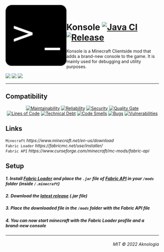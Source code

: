 <!-- HEADER -->
<div>
  <a href="#"><img width="200" height="200" align="left" src="https://raw.githubusercontent.com/Aknologia/Konsole/master/src/main/resources/assets/konsole/icon.png" alt="Konsole"/></a>
  <br>
  <h1>Konsole 
    <a href="https://github.com/Aknologia/Konsole/actions/workflows/build.yml"><img
            src="https://github.com/Aknologia/Konsole/actions/workflows/build.yml/badge.svg" alt="Java CI"/></a>
    <a href="https://github.com/Aknologia/Konsole/releases"><img
            src="https://img.shields.io/github/v/release/Aknologia/Konsole?include_prereleases" alt="Release"/></a>
  </h1>
  <p>Konsole is a Minecraft Clientside mod that adds a brand-new console to the game. It is mainly used for debugging and utility purposes.</p>
  <a href="https://www.minecraft.net/en-us/download"><img
          src="https://img.shields.io/badge/minecraft-1.18.2-yellowgreen"/></a>
  <a href="https://fabricmc.net/use/installer/"><img
          src="https://img.shields.io/badge/fabric%20loader-%5E0.13.3-fffca3"/></a>
  <a href="https://www.curseforge.com/minecraft/mc-mods/fabric-api"><img
          src="https://img.shields.io/badge/fabric%20api-0.48.0%2B1.18.2-ffe3a3"/></a>
</div>
<hr/>
<!-- CONTENT -->

<h2>Compatibility</h2>
<p align="center">
      <a href="https://sonarcloud.io/summary/new_code?id=Aknologia_Konsole"><img
            src="https://sonarcloud.io/api/project_badges/measure?project=Aknologia_Konsole&metric=sqale_rating" alt="Maintainability"/></a>
      <a href="https://sonarcloud.io/summary/new_code?id=Aknologia_Konsole"><img
            src="https://sonarcloud.io/api/project_badges/measure?project=Aknologia_Konsole&metric=reliability_rating" alt="Reliability"/></a>
      <a href="https://sonarcloud.io/summary/new_code?id=Aknologia_Konsole"><img
            src="https://sonarcloud.io/api/project_badges/measure?project=Aknologia_Konsole&metric=security_rating" alt="Security"/></a>
      <a href="https://sonarcloud.io/summary/new_code?id=Aknologia_Konsole"><img
            src="https://sonarcloud.io/api/project_badges/measure?project=Aknologia_Konsole&metric=alert_status" alt="Quality Gate"/></a>
      <br>
      <a href="https://sonarcloud.io/summary/new_code?id=Aknologia_Konsole"><img
            src="https://sonarcloud.io/api/project_badges/measure?project=Aknologia_Konsole&metric=ncloc" alt="Lines of Code"/></a>
      <a href="https://sonarcloud.io/summary/new_code?id=Aknologia_Konsole"><img
            src="https://sonarcloud.io/api/project_badges/measure?project=Aknologia_Konsole&metric=sqale_index" alt="Technical Debt"/></a>
      <a href="https://sonarcloud.io/summary/new_code?id=Aknologia_Konsole"><img
            src="https://sonarcloud.io/api/project_badges/measure?project=Aknologia_Konsole&metric=code_smells" alt="Code Smells"/></a>
      <a href="https://sonarcloud.io/summary/new_code?id=Aknologia_Konsole"><img
              src="https://sonarcloud.io/api/project_badges/measure?project=Aknologia_Konsole&metric=bugs" alt="Bugs"/></a>
      <a href="https://sonarcloud.io/summary/new_code?id=Aknologia_Konsole"><img
              src="https://sonarcloud.io/api/project_badges/measure?project=Aknologia_Konsole&metric=vulnerabilities" alt="Vulnerabilities"/></a>
</p>

<h2>Links</h2>
<code>Minecraft</code> <i>https://www.minecraft.net/en-us/download</i> <br>
<code>Fabric Loader</code> <i>https://fabricmc.net/use/installer/</i> <br>
<code>Fabric API</code> <i>https://www.curseforge.com/minecraft/mc-mods/fabric-api</i>

<h2>Setup</h2>
<h5>1. Install <a href="https://fabricmc.net/use/installer/">Fabric Loader</a> and place the <code>.jar</code> file of <a href="https://www.curseforge.com/minecraft/mc-mods/fabric-api">Fabric API</a> in your <code>/mods</code> folder (inside <code>/.minecraft</code>)</h5>
<h5>2. Download the <a href="https://github.com/Aknologia/Konsole/releases">latest release</a> (.jar file)</h5>
<h5>3. Place the downloaded file in the <code>/mods</code> folder with the Fabric API file</h5>
<h5>4. You can now start minecraft with the Fabric Loader profile and a brand-new console</h5>
<hr/>
<!-- FOOTER -->
<div>
  <h6 align="right">MIT © 2022 Aknologia</h6>
</div>
